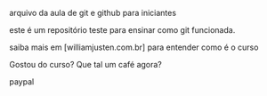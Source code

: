 arquivo da aula de git e github para iniciantes

este é um repositório teste para ensinar como git funcionada.

saiba mais em [williamjusten.com.br] para entender como é o curso

Gostou do curso? Que tal um café agora?

paypal
